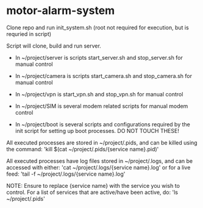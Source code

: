 # motor-alarm-system

Clone repo and run init_system.sh (root not required for execution, but is requried in script)

Script will clone, build and run server.

- In ~/project/server is scripts start_server.sh and stop_server.sh for manual control

- In ~/project/camera is scripts start_camera.sh and stop_camera.sh for manual control

- In ~/project/vpn is start_vpn.sh and stop_vpn.sh for manual control

- In ~/project/SIM is several modem related scripts for manual modem control

- In ~/project/boot is several scripts and configurations required by the init script for setting up boot processes. DO NOT TOUCH THESE!


All executed processes are stored in ~/project/.pids, and can be killed using the command:
    'kill $(cat ~/project/.pids/{service name}.pid)'

All executed processes have log files stored in ~/project/.logs, and can be accessed with either:
    'cat ~/project/.logs/{service name}.log' 
or for a live feed: 
    'tail -f ~/project/.logs/{service name}.log'

NOTE: Ensure to replace {service name} with the service you wish to control. For a list of services that are active/have been active, do: 'ls ~/project/.pids'
